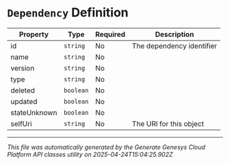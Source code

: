 # `Dependency` Definition

| Property | Type | Required | Description |
|----------|------|----------|-------------|
| id | `string` | No | The dependency identifier |
| name | `string` | No |  |
| version | `string` | No |  |
| type | `string` | No |  |
| deleted | `boolean` | No |  |
| updated | `boolean` | No |  |
| stateUnknown | `boolean` | No |  |
| selfUri | `string` | No | The URI for this object |

---

*This file was automatically generated by the Generate Genesys Cloud Platform API classes utility on 2025-04-24T15:04:25.902Z*